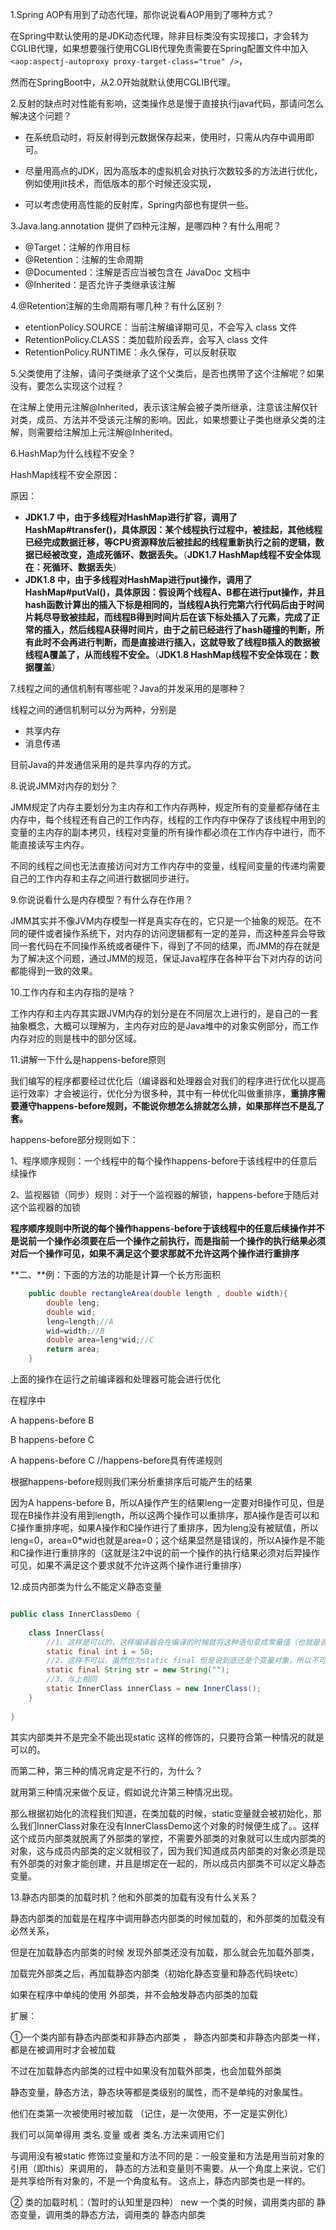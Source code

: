 

1.Spring AOP有用到了动态代理，那你说说看AOP用到了哪种方式？

在Spring中默认使用的是JDK动态代理，除非目标类没有实现接口，才会转为CGLIB代理，如果想要强行使用CGLIB代理免责需要在Spring配置文件中加入`<aop:aspectj-autoproxy proxy-target-class="true" />`，

然而在SpringBoot中，从2.0开始就默认使用CGLIB代理。

2.反射的缺点时对性能有影响，这类操作总是慢于直接执行java代码，那请问怎么解决这个问题？

* 在系统启动时，将反射得到元数据保存起来，使用时，只需从内存中调用即可。

* 尽量用高点的JDK，因为高版本的虚拟机会对执行次数较多的方法进行优化，例如使用jit技术，而低版本的那个时候还没实现，

* 可以考虑使用高性能的反射库，Spring内部也有提供一些。

3.Java.lang.annotation 提供了四种元注解，是哪四种？有什么用呢？

- @Target：注解的作用目标
- @Retention：注解的生命周期
- @Documented：注解是否应当被包含在 JavaDoc 文档中
- @Inherited：是否允许子类继承该注解

4.@Retention注解的生命周期有哪几种？有什么区别？

- etentionPolicy.SOURCE：当前注解编译期可见，不会写入 class 文件
- RetentionPolicy.CLASS：类加载阶段丢弃，会写入 class 文件
- RetentionPolicy.RUNTIME：永久保存，可以反射获取

5.父类使用了注解，请问子类继承了这个父类后，是否也携带了这个注解呢？如果没有，要怎么实现这个过程？

在注解上使用元注解@Inherited，表示该注解会被子类所继承，注意该注解仅针对类，成员、方法并不受该元注解的影响。因此，如果想要让子类也继承父类的注解，则需要给注解加上元注解@Inherited。

6.HashMap为什么线程不安全？

HashMap线程不安全原因：

原因：

- **JDK1.7 中，由于多线程对HashMap进行扩容，调用了HashMap#transfer()，具体原因：某个线程执行过程中，被挂起，其他线程已经完成数据迁移，等CPU资源释放后被挂起的线程重新执行之前的逻辑，数据已经被改变，造成死循环、数据丢失。**（**JDK1.7 HashMap线程不安全体现在：死循环、数据丢失**）
- **JDK1.8 中，由于多线程对HashMap进行put操作，调用了HashMap#putVal()，具体原因：假设两个线程A、B都在进行put操作，并且hash函数计算出的插入下标是相同的，当线程A执行完第六行代码后由于时间片耗尽导致被挂起，而线程B得到时间片后在该下标处插入了元素，完成了正常的插入，然后线程A获得时间片，由于之前已经进行了hash碰撞的判断，所有此时不会再进行判断，而是直接进行插入，这就导致了线程B插入的数据被线程A覆盖了，从而线程不安全。**（**JDK1.8 HashMap线程不安全体现在：数据覆盖**）

7.线程之间的通信机制有哪些呢？Java的并发采用的是哪种？

线程之间的通信机制可以分为两种，分别是

- 共享内存
- 消息传递

目前Java的并发通信采用的是共享内存的方式。

8.说说JMM对内存的划分？

JMM规定了内存主要划分为主内存和工作内存两种，规定所有的变量都存储在主内存中，每个线程还有自己的工作内存，线程的工作内存中保存了该线程中用到的变量的主内存的副本拷贝，线程对变量的所有操作都必须在工作内存中进行，而不能直接读写主内存。

不同的线程之间也无法直接访问对方工作内存中的变量，线程间变量的传递均需要自己的工作内存和主存之间进行数据同步进行。



9.你说说看什么是内存模型？有什么存在作用？

JMM其实并不像JVM内存模型一样是真实存在的，它只是一个抽象的规范。在不同的硬件或者操作系统下，对内存的访问逻辑都有一定的差异，而这种差异会导致同一套代码在不同操作系统或者硬件下，得到了不同的结果，而JMM的存在就是为了解决这个问题，通过JMM的规范，保证Java程序在各种平台下对内存的访问都能得到一致的效果。



10.工作内存和主内存指的是啥？

工作内存和主内存其实跟JVM内存的划分是在不同层次上进行的，是自己的一套抽象概念，大概可以理解为，主内存对应的是Java堆中的对象实例部分，而工作内存对应的则是栈中的部分区域。

11.讲解一下什么是happens-before原则

我们编写的程序都要经过优化后（编译器和处理器会对我们的程序进行优化以提高运行效率）才会被运行，优化分为很多种，其中有一种优化叫做重排序，**重排序需要遵守happens-before规则，不能说你想怎么排就怎么排，如果那样岂不是乱了套。**

happens-before部分规则如下：

1、程序顺序规则：一个线程中的每个操作happens-before于该线程中的任意后续操作

2、监视器锁（同步）规则：对于一个监视器的解锁，happens-before于随后对这个监视器的加锁

**程序顺序规则中所说的每个操作happens-before于该线程中的任意后续操作并不是说前一个操作必须要在后一个操作之前执行，而是指前一个操作的执行结果必须对后一个操作可见，如果不满足这个要求那就不允许这两个操作进行重排序**

**二、**例：下面的方法的功能是计算一个长方形面积

```java
	public double rectangleArea(double length , double width){
		double leng;
		double wid;
		leng=length;//A
		wid=width;//B
		double area=leng*wid;//C
		return area;
	}
```

上面的操作在运行之前编译器和处理器可能会进行优化

在程序中

A happens-before B

B happens-before C

A happens-before C //happens-before具有传递规则

根据happens-before规则我们来分析重排序后可能产生的结果

因为A happens-before B，所以A操作产生的结果leng一定要对B操作可见，但是现在B操作并没有用到length，所以这两个操作可以重排序，那A操作是否可以和C操作重排序呢，如果A操作和C操作进行了重排序，因为leng没有被赋值，所以leng=0，area=0*wid也就是area=0；这个结果显然是错误的，所以A操作是不能和C操作进行重排序的（这就是注2中说的前一个操作的执行结果必须对后羿操作可见，如果不满足这个要求就不允许这两个操作进行重排序）

12.成员内部类为什么不能定义静态变量

```java

public class InnerClassDemo {
 
	class InnerClass{
		//1、这样是可以的，这样编译器会在编译的时候就将这种语句变成常量值（也就是说可以定义所有的static final + 基本数据类型）
		static final int i = 50;
		//2、这样不可以，虽然也为static final 但是说到底还是个变量对象，所以不可以这样
		static final String str = new String("");
		//3、与上相同
		static InnerClass innerClass = new InnerClass();
	}
	
}
```

其实内部类并不是完全不能出现static 这样的修饰的，只要符合第一种情况的就是可以的。

而第二种，第三种的情况肯定是不行的，为什么？

就用第三种情况来做个反证，假如说允许第三种情况出现。

那么根据初始化的流程我们知道，在类加载的时候，static变量就会被初始化，那么我们InnerClass对象在没有InnerClassDemo这个对象的时候便生成了。。这样这个成员内部类就脱离了外部类的掌控，不需要外部类的对象就可以生成内部类的对象，这与成员内部类的定义就相驳了，因为我们知道成员内部类的对象必须是现有外部类的对象才能创建，并且是绑定在一起的，所以成员内部类不可以定义静态变量。


13.静态内部类的加载时机？他和外部类的加载有没有什么关系？

静态内部类的加载是在程序中调用静态内部类的时候加载的，和外部类的加载没有必然关系，

但是在加载静态内部类的时候 发现外部类还没有加载，那么就会先加载外部类，

加载完外部类之后，再加载静态内部类（初始化静态变量和静态代码块etc）

如果在程序中单纯的使用 外部类，并不会触发静态内部类的加载

扩展：

①一个类内部有静态内部类和非静态内部类 ， 静态内部类和非静态内部类一样，都是在被调用时才会被加载 

不过在加载静态内部类的过程中如果没有加载外部类，也会加载外部类

静态变量，静态方法，静态块等都是类级别的属性，而不是单纯的对象属性。

他们在类第一次被使用时被加载 （记住，是一次使用，不一定是实例化）

我们可以简单得用 类名.变量 或者 类名.方法来调用它们

 与调用没有被static 修饰过变量和方法不同的是：一般变量和方法是用当前对象的引用（即this）来调用的， 静态的方法和变量则不需要。从一个角度上来说，它们是共享给所有对象的，不是一个角度私有。 这点上，静态内部类也是一样的。

② 类的加载时机：（暂时的认知里是四种） new 一个类的时候，调用类内部的 静态变量，调用类的静态方法，调用类的 静态内部类
